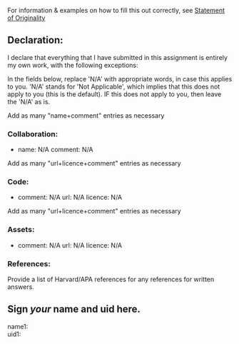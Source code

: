 For information & examples on how to fill this out correctly, see [Statement of Originality](https://cs.anu.edu.au/courses/comp2420/resources/faq/#statement-of-originality)

## Declaration:
  I declare that everything that I have submitted in this assignment is entirely my own work, with the following exceptions:

In the fields below, replace 'N/A' with appropriate words, in case this applies
to you.  'N/A' stands for 'Not Applicable', which implies that this does not
apply to you (this is the default).  IF this does not apply to you, then leave the 'N/A' as is.

Add as many "name+comment" entries as necessary

### Collaboration:
  - name: N/A
    comment: 
      N/A


Add as many "url+licence+comment" entries as necessary

### Code:
  - comment: N/A
    url: N/A
    licence: N/A


Add as many "url+licence+comment" entries as necessary

### Assets:
  - comment: N/A
    url: N/A
    licence: N/A


### References:
Provide a list of Harvard/APA references for any references for written answers.


## Sign *your* name and uid here. 

name1:  
uid1:

